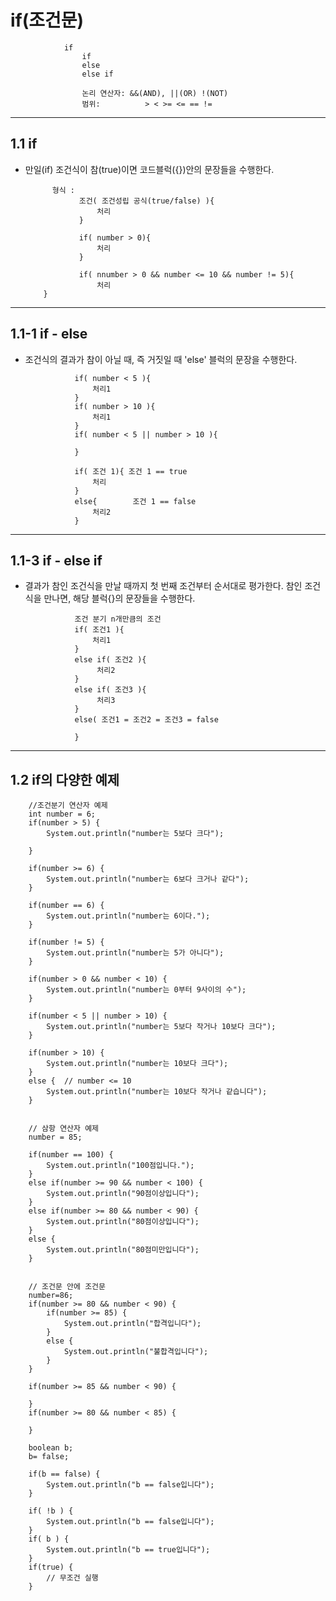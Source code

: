if(조건문)
========================================
		 		
		 		if
		 			if
		 			else
		 			else if
		 			
		 			논리 연산자: &&(AND), ||(OR) !(NOT)
		 			범위: 		 > < >= <= == !=  
		 			
----------------------------------------		 			
1.1 if
----------------------------------------
* 만일(if) 조건식이 참(true)이면 코드블럭({})안의 문장들을 수행한다.

		 	
		 	형식 :
		 		  조건( 조건성립 공식(true/false) ){
		 		  	  처리
		 		  } 
		 		  
		 		  if( number > 0){
		 		  	  처리
		 		  }
		 		  
		 		  if( nnumber > 0 && number <= 10 && number != 5){
		 		      처리
          }
          
----------------------------------------
1.1-1 if - else 
----------------------------------------
* 조건식의 결과가 참이 아닐 때, 즉 거짓일 때 'else' 블럭의 문장을 수행한다.
		 		 
		 		 
		 		 if( number < 5 ){
		 		 	 처리1
		 	 	 }
		 	 	 if( number > 10 ){
		 	 	 	 처리1
		 	 	 }
		 	 	 if( number < 5 || number > 10 ){
		 	 	 
		 	 	 }
		 	 	 
		 	 	 if( 조건 1){ 조건 1 == true
		 	 	 	 처리
		 	     }
		 	     else{		  조건 1 == false
		 		     처리2
		 		 }	
         
----------------------------------------         
1.1-3 if - else if 
----------------------------------------
* 결과가 참인 조건식을 만날 때까지 첫 번째 조건부터 순서대로 평가한다.
  참인 조건식을 만나면, 해당 블럭{}의 문장들을 수행한다. 
  
		 		 조건 분기 n개만큼의 조건
		 		 if( 조건1 ){
		 		 	 처리1
		 		 }
		 		 else if( 조건2 ){
		 		 	  처리2
		 		 }
		 		 else if( 조건3 ){
		 		 	  처리3
		 		 }
		 		 else( 조건1 = 조건2 = 조건3 = false
		 		 
		 		 }
		 		 
---------------------------------------		 		 
1.2 if의 다양한 예제
----------------------------------------

	
		//조건분기 연산자 예제
		int number = 6;
		if(number > 5) {
			System.out.println("number는 5보다 크다");
			
		}
		
		if(number >= 6) {
			System.out.println("number는 6보다 크거나 같다");
		}
		
		if(number == 6) {
			System.out.println("number는 6이다.");
		}
		
		if(number != 5) {
			System.out.println("number는 5가 아니다");
		}
		
		if(number > 0 && number < 10) {
			System.out.println("number는 0부터 9사이의 수");
		}
		
		if(number < 5 || number > 10) {
			System.out.println("number는 5보다 작거나 10보다 크다");
		}
		
		if(number > 10) {
			System.out.println("number는 10보다 크다");
		}
		else {	// number <= 10
			System.out.println("number는 10보다 작거나 같습니다");
		}
			
		
		// 삼항 연산자 예제
		number = 85;
		
		if(number == 100) {
			System.out.println("100점입니다.");
		}
		else if(number >= 90 && number < 100) {
			System.out.println("90점이상입니다");			
		}
		else if(number >= 80 && number < 90) {
			System.out.println("80점이상입니다");
		}
		else {
			System.out.println("80점미만입니다");
		}
		
		
		// 조건문 안에 조건문
		number=86;
		if(number >= 80 && number < 90) {
			if(number >= 85) {
				System.out.println("합격입니다");
			}
			else {
				System.out.println("불합격입니다");
			}
		}
		
		if(number >= 85 && number < 90) {
			
		}
		if(number >= 80 && number < 85) {
			
		}
		
		boolean b;
		b= false;
		
		if(b == false) {
			System.out.println("b == false입니다");
		}
		
		if( !b ) {
			System.out.println("b == false입니다");
		}
		if( b ) {
			System.out.println("b == true입니다");
		}
		if(true) {
			// 무조건 실행
		}
		
		
		
		
		
		
		
		
		
		
		
		
		
		
		
